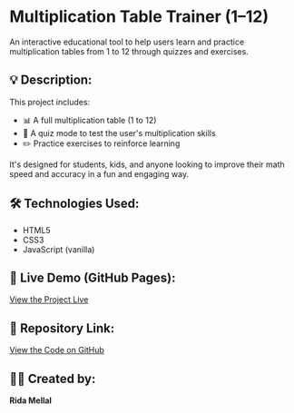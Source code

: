 # Multiplication Table Trainer (1–12)

An interactive educational tool to help users learn and practice multiplication tables from 1 to 12 through quizzes and exercises.

## 💡 Description:
This project includes:
- 📊 A full multiplication table (1 to 12)
- 🧠 A quiz mode to test the user's multiplication skills
- ✏️ Practice exercises to reinforce learning

It's designed for students, kids, and anyone looking to improve their math speed and accuracy in a fun and engaging way.

## 🛠️ Technologies Used:
- HTML5
- CSS3
- JavaScript (vanilla)

## 🔗 Live Demo (GitHub Pages):
[View the Project Live](https://mlriida09.github.io/Multiplication-Table/)

## 📁 Repository Link:
[View the Code on GitHub](https://github.com/MLRiida09/Multiplication-Table)

## 🧑‍💻 Created by:
**Rida Mellal**
